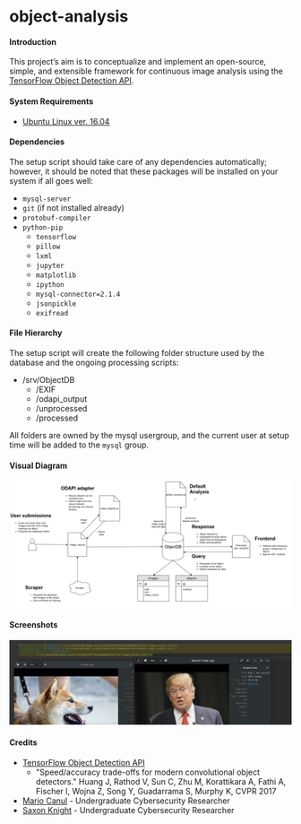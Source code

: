 # object-analysis
#### Introduction
This project’s aim is to conceptualize and implement an open-source, simple, and extensible framework for continuous image analysis using the [TensorFlow Object Detection API](https://github.com/tensorflow/models/tree/master/object_detection).
#### System Requirements
* [Ubuntu Linux ver. 16.04](https://www.ubuntu.com/download/desktop)
#### Dependencies
The setup script should take care of any dependencies automatically; however, it should be noted that these packages will be installed on your system if all goes well:
* `mysql-server`
* `git` (if not installed already)
* `protobuf-compiler`
* `python-pip`
  * `tensorflow`
  * `pillow`
  * `lxml`
  * `jupyter`
  * `matplotlib`
  * `ipython`
  * `mysql-connector=2.1.4`
  * `jsonpickle`
  * `exifread`
#### File Hierarchy
The setup script will create the following folder structure used by the database and the ongoing processing scripts:
* /srv/ObjectDB
  * /EXIF
  * /odapi_output
  * /unprocessed
  * /processed

All folders are owned by the mysql usergroup, and the current user at setup time will be added to the `mysql` group.
#### Visual Diagram
![Project Schema](/Resources/diagram.png?raw=true)
#### Screenshots
![What's the difference](/Resources/screenshot1.png)
#### Credits
* [TensorFlow Object Detection API](https://github.com/tensorflow/models/tree/master/object_detection)
  * "Speed/accuracy trade-offs for modern convolutional object detectors."
Huang J, Rathod V, Sun C, Zhu M, Korattikara A, Fathi A, Fischer I, Wojna Z,
Song Y, Guadarrama S, Murphy K, CVPR 2017
* [Mario Canul](mailto:mcanul@hawaii.edu) - Undergraduate Cybersecurity Researcher
* [Saxon Knight](mailto:knight7@hawaii.edu) - Undergraduate Cybersecurity Researcher
